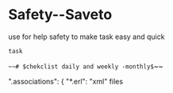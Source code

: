 # Safety--Saveto
use for help safety to make task easy and quick 





`task`

`~~# $chekclist daily and weekly -monthly$`~~

".associations": {
        "*.erl": "xml"
files



